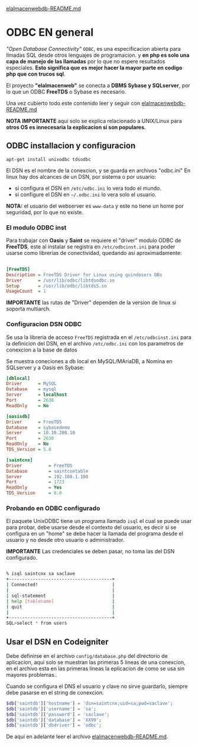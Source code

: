 [elalmacenwebdb-README.md](elalmacenwebdb-README.md)

# ODBC EN general

*"Open Database Connectivity"* `ODBC`, es una especificacion abierta para llmadas SQL desde otros lenguajes de programacion.
y **en php es solo una capa de manejo de las llamadas** por lo que no espere resultados especiales.
**Esto significa que es mejor hacer la mayor parte en codigo php que con trucos sql**.

El proyecto **"elalmacenweb"** se conecta a **DBMS Sybase y SQLserver**, por lo que un ODBC **FreeTDS** o Sybase es necesario.

Una vez cubierto todo este contenido leer y seguir con [elalmacenwebdb-README.md](elalmacenwebdb-README.md)

**NOTA IMPORTANTE** aqui solo se explica relacionado a UNIX/Linux para **otros OS es innecesaria la explicacion si son populares**.

## ODBC installacion y configuracion

`apt-get install unixodbc tdsodbc`

El DSN es el nombre de la conexcion, y se guarda en archivos "odbc.ini" 
En linux hay dos alcances de un DSN, por sistema o por usuario:

* si configura el DSN en `/etc/odbc.ini` lo vera todo el mundo.
* si configure el DSN en `~/.odbc.ini` lo vera solo el usuario.

**NOTA:** el usuario del webserver es `www-data` y este no tiene un home por seguridad, por lo que no existe.

### El modulo ODBC inst

Para trabajar con **Oasis** y **Saint** se requiere el "driver" modulo ODBC de **FreeTDS**, este al instalar 
se registra en `/etc/odbcinst.ini` para poder usarse como librerias de conectividad, quedando asi aproximadamente:

``` ini
  
[FreeTDS]
Description	= FreeTDS Driver for Linux using guindosers DBs
Driver		= /usr/lib/odbc/libtdsodbc.so
Setup		= /usr/lib/odbc/libtdsS.so
UsageCount	= 1
```

**IMPORTANTE** las rutas de "Driver" dependen de la version de linux  si soporta multiarch.

### Configuracion DSN ODBC

Se usa la libreria de acceso `FreeTDS` registrada en el `/etc/odbcinst.ini` para la definicion del DSN, 
en el archivo `/etc/odbc.ini` con los parametros de conexcion a la base de datos 

Se muestra coneciones a db local en MySQL/MAriaDB, a Nomina en SQLserver y a Oasis en Sybase:

``` ini
[dblocal]
Driver		= MySQL
Database	= mysql
Server		= localhost
Port		= 2638
ReadOnly	= No

[oasisdb]
Driver		= FreeTDS
Database	= sybasedemo
Server		= 10.10.200.10
Port		= 2638
ReadOnly	= No
TDS_Version	= 5.0

[saintcnx]
Driver			= FreeTDS
Database		= saintcontable
Server			= 192.168.1.100
Port			= 1723
ReadOnly		= Yes
TDS_Version		= 8.0
```

### Probando en ODBC configurado

El paquete UnixODBC tiene un programa llamado `isql` el cual se puede usar para probar, debe 
usarse desde el contexto del usuario, es decir si se configura en un "home" se debe hacer la 
llamada del programa desde el usuario y no desde otro usuario o administrador.

**IMPORTANTE** Las credenciales se deben pasar, no toma las del DSN configurado.

``` bash

% isql saintcnx sa saclave
+---------------------------------------+
| Connected!                            |
|                                       |
| sql-statement                         |
| help [tablename]                      |
| quit                                  |
|                                       |
+---------------------------------------+
SQL>select * from users
```

## Usar el DSN en Codeigniter

Debe definirse en el archivo `config/database.php` del directorio de aplicacion, aqui solo se muestran las 
primeras 5 lineas de una conexcion, en el archivo esta en las primeras lineas la eplicacion de como se usa
sin mayores problemas.. 

Cuando se configura el DNS el usuario y clave no sirve guardarlo, siempre debe pasarse en el string de conexcion.


``` php
$db['saintdb']['hostname'] = 'dsn=saintcnx;uid=sa;pwd=saclave';
$db['saintdb']['username'] = 'sa';
$db['saintdb']['password'] = 'saclave';
$db['saintdb']['database'] = 'XX99';
$db['saintdb']['dbdriver'] = 'odbc';

```

De aqui en adelante leer el archivo [elalmacenwebdb-README.md](elalmacenwebdb-README.md).


